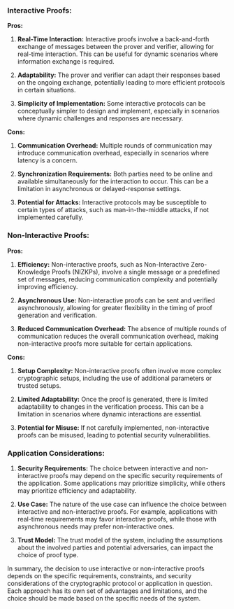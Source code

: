 ### Interactive Proofs:

**Pros:**

1. **Real-Time Interaction:** Interactive proofs involve a back-and-forth exchange of messages between the prover and verifier, allowing for real-time interaction. This can be useful for dynamic scenarios where information exchange is required.

2. **Adaptability:** The prover and verifier can adapt their responses based on the ongoing exchange, potentially leading to more efficient protocols in certain situations.

3. **Simplicity of Implementation:** Some interactive protocols can be conceptually simpler to design and implement, especially in scenarios where dynamic challenges and responses are necessary.

**Cons:**

1. **Communication Overhead:** Multiple rounds of communication may introduce communication overhead, especially in scenarios where latency is a concern.

2. **Synchronization Requirements:** Both parties need to be online and available simultaneously for the interaction to occur. This can be a limitation in asynchronous or delayed-response settings.

3. **Potential for Attacks:** Interactive protocols may be susceptible to certain types of attacks, such as man-in-the-middle attacks, if not implemented carefully.

### Non-Interactive Proofs:

**Pros:**

1. **Efficiency:** Non-interactive proofs, such as Non-Interactive Zero-Knowledge Proofs (NIZKPs), involve a single message or a predefined set of messages, reducing communication complexity and potentially improving efficiency.

2. **Asynchronous Use:** Non-interactive proofs can be sent and verified asynchronously, allowing for greater flexibility in the timing of proof generation and verification.

3. **Reduced Communication Overhead:** The absence of multiple rounds of communication reduces the overall communication overhead, making non-interactive proofs more suitable for certain applications.

**Cons:**

1. **Setup Complexity:** Non-interactive proofs often involve more complex cryptographic setups, including the use of additional parameters or trusted setups.

2. **Limited Adaptability:** Once the proof is generated, there is limited adaptability to changes in the verification process. This can be a limitation in scenarios where dynamic interactions are essential.

3. **Potential for Misuse:** If not carefully implemented, non-interactive proofs can be misused, leading to potential security vulnerabilities.

### Application Considerations:

1. **Security Requirements:** The choice between interactive and non-interactive proofs may depend on the specific security requirements of the application. Some applications may prioritize simplicity, while others may prioritize efficiency and adaptability.

2. **Use Case:** The nature of the use case can influence the choice between interactive and non-interactive proofs. For example, applications with real-time requirements may favor interactive proofs, while those with asynchronous needs may prefer non-interactive ones.

3. **Trust Model:** The trust model of the system, including the assumptions about the involved parties and potential adversaries, can impact the choice of proof type.

In summary, the decision to use interactive or non-interactive proofs depends on the specific requirements, constraints, and security considerations of the cryptographic protocol or application in question. Each approach has its own set of advantages and limitations, and the choice should be made based on the specific needs of the system.